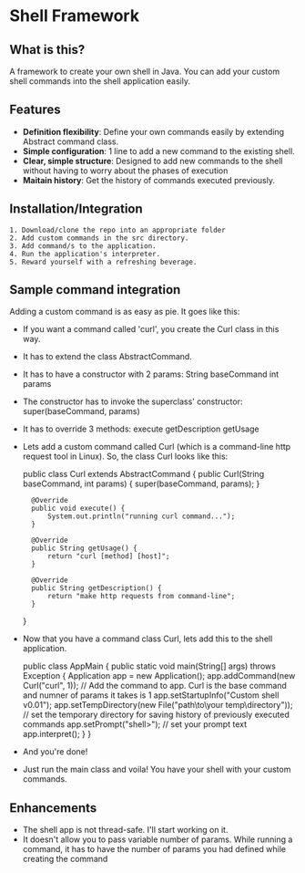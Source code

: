 # Shell Framework

## What is this?

A framework to create your own shell in Java. 
You can add your custom shell commands into the shell application easily.

## Features

* **Definition flexibility**: Define your own commands easily by extending Abstract command class.
* **Simple configuration**: 1 line to add a new command to the existing shell.
* **Clear, simple structure**: Designed to add new commands to the shell without having to worry about the phases of execution
* **Maitain history**: Get the history of commands executed previously.


## Installation/Integration
	1. Download/clone the repo into an appropriate folder
	2. Add custom commands in the src directory.
	3. Add command/s to the application.
	4. Run the application's interpreter.
	5. Reward yourself with a refreshing beverage. 

## Sample command integration

Adding a custom command is as easy as pie. It goes like this:
* If you want a command called 'curl', you create the Curl class in this way.
* It has to extend the class AbstractCommand.
* It has to have a constructor with 2 params:
		String baseCommand
		int params
		
* The constructor has to invoke the superclass' constructor: 
		super(baseCommand, params)
* It has to override 3 methods:
		execute
		getDescription
		getUsage

	
* Lets add a custom command called Curl (which is a command-line http request tool in Linux). So, the class Curl looks like this:

	public class Curl extends AbstractCommand {
		public Curl(String baseCommand, int params) {
			super(baseCommand, params);
		}
		
		@Override
		public void execute() {
			System.out.println("running curl command...");
		}

		@Override
		public String getUsage() {
			return "curl [method] [host]";
		}

		@Override
		public String getDescription() {
			return "make http requests from command-line";
		}
	}

* Now that you have a command class Curl, lets add this to the shell application.

	public class AppMain {
		public static void main(String[] args) throws Exception {
			Application app = new Application();
			app.addCommand(new Curl("curl", 1)); // Add the command to app. Curl is the base command and numner of params it takes is 1
			app.setStartupInfo("Custom shell v0.01");
			app.setTempDirectory(new File("path\to\your temp\directory")); // set the temporary directory for saving history of previously executed commands
			app.setPrompt("shell>"); // set your prompt text
			app.interpret();
		}
	}
	
* And you're done! 
* Just run the main class and voila! You have your shell with your custom commands.

## Enhancements
* The shell app is not thread-safe. I'll start working on it.
* It doesn't allow you to pass variable number of params. While running a command, it has to have the number of params you had defined while creating the command